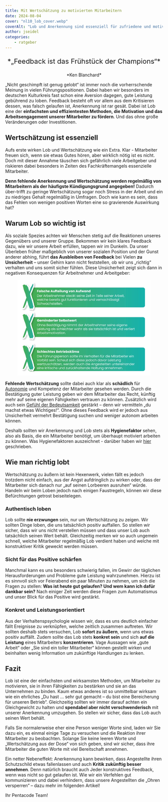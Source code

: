 ```yaml
---
title: Mit Wertschätzung zu motivierten Mitarbeitern
date: 2024-08-04
cover: "nl10_lob_cover.webp"
coverAlt: "Lob und Anerkennung sind essenziell für zufriedene und motivierte Mitarbeiter"
author: jseidel
categories:
    - ratgeber
---
```


<p style="text-align: center; font-size: 22px;"> *„Feedback ist das Frühstück der Champions“* </p>

<p style="text-align: center"> *Ken Blanchard*  </p>

„Nicht geschimpft ist genug gelobt“ ist immer noch die vorherrschende Meinung in vielen Führungspositionen. Dabei haben wir besonders im deutschen Kulturkreis fast schon eine Aversion dagegen, gute Leistung gebührend zu loben. Feedback besteht oft vor allem aus dem Kritisieren dessen, was falsch gelaufen ist, Anerkennung ist rar gesät. Dabei ist Lob eine der **einfachsten und effizientesten Methoden, die Motivation und das Arbeitsengagement unserer Mitarbeiter zu fördern**. Und das ohne große Veränderungen oder Investitionen.

## Wertschätzung ist essenziell

Aufs erste wirken Lob und Wertschätzung wie ein Extra. Klar - Mitarbeiter freuen sich, wenn sie etwas Gutes hören, aber wirklich nötig ist es nicht. Doch mit dieser Annahme täuschen sich gefährlich viele Arbeitgeber und riskieren dabei besonders in Zeiten des Fachkräftemangels essenzielle Mitarbeiter.

**Denn fehlende Anerkennung und Wertschätzung werden regelmäßig von Mitarbeitern als der häufigste Kündigungsgrund angegeben!** Dadurch über-trifft zu geringe Wertschätzung sogar noch Stress in der Arbeit und ein zu niedriges Gehalt regelmäßig in Umfragen. Doch wie kann es sein, dass das Fehlen von wenigen positiven Worten eine so gravierende Auswirkung hat?

## Warum Lob so wichtig ist

Als soziale Spezies achten wir Menschen stetig auf die Reaktionen unseres Gegenübers und unserer Gruppe. Bekommen wir kein klares Feedback dazu, wie wir unsere Arbeit erfüllen, tappen wir im Dunkeln. Da unser Überleben früher maßgeblich von unserer sozialen Position und der Gunst anderer abhing, führt **das Ausbleiben von Feedback** bei Vielen **zu Unsicherheit** – unser Gehirn kann nicht feststellen, ob wir uns „richtig“ verhalten und uns somit sicher fühlen. Diese Unsicherheit zeigt sich dann in negativen Konsequenzen für Arbeitnehmer und Arbeitgeber:

<figure>
  <img src="nl10_lob.webp"/>
  <figcaption> </figcaption>
</figure>


**Fehlende Wertschätzung** sollte dabei auch klar als **schädlich** für [Autonomie](/blog/motivation_6_autonomie/) und Kompetenz der Mitarbeiter gesehen werden. Durch die Bestätigung guter Leistung geben wir dem Mitarbeiter das Recht, künftig mehr auf seine eigenen Fähigkeiten vertrauen zu können. Zusätzlich wird auch sein [Gefühl der Bedeutsamkeit](/blog/motivation_9_bedeutsamkeit/) gestärkt – denn wir vermitteln „du machst etwas Wichtiges!“. Ohne dieses Feedback wird er jedoch aus Unsicherheit vermehrt Bestätigung suchen und weniger autonom arbeiten können.

Deshalb sollten wir Anerkennung und Lob stets als **Hygienefaktor** sehen, also als Basis, die ein Mitarbeiter benötigt, um überhaupt motiviert arbeiten zu können. Was Hygienefaktoren auszeichnet - darüber haben wir [hier](/blog/motivation_2_hygienefaktoren/) geschrieben.

## Wie man richtig lobt

Wertschätzung zu äußern ist kein Hexenwerk, vielen fällt es jedoch trotzdem nicht einfach, aus der Angst aufdringlich zu wirken oder, dass der Mitarbeiter sich danach nur „auf seinen Lorbeeren ausruhen“ würde. Handeln wir beim Loben jedoch nach einigen Faustregeln, können wir diese Befürchtungen getrost beiseitelegen. 

### Authentisch loben

Lob sollte **nie erzwungen** sein, nur um Wertschätzung zu zeigen. Wir sollten Dinge loben, die uns tatsächlich positiv auffallen. So stellen wir sicher, dass wir uns nicht verstellen müssen und dass unser Lob auch tatsächlich seinen Wert behält. Gleichzeitig merken wir so auch ungemein schnell, welche Mitarbeiter regelmäßig Lob verdient haben und welche mit konstruktiver Kritik geweckt werden müssen.  

### Sicht für das Positive schärfen

Manchmal kann es uns besonders schwierig fallen, im Gewirr der täglichen Herausforderungen und Probleme gute Leistung wahrzunehmen. Hierzu ist es sinnvoll sich vor Feierabend ein paar Minuten zu nehmen, um sich die Fragen zu stellen: **Was ist heute gut gelaufen? Und wem kann ich dafür dankbar sein?** Nach einiger Zeit werden diese Fragen zum Automatismus und unser Blick für das Positive wird gestärkt. 

### Konkret und Leistungsorientiert

Aus der Verhaltenspsychologie wissen wir, dass es uns deutlich einfacher fällt Ereignisse zu verknüpfen, welche zeitlich zusammen auftreten. Wir sollten deshalb stets versuchen, Lob **sofort zu äußern**, wenn uns etwas positiv auffällt. Zudem sollte das Lob stets **konkret sein** und sich **auf die Leistung** eines Mitarbeiters **konzentrieren**. Vage Aussagen wie „gute Arbeit“ oder „Sie sind ein toller Mitarbeiter“ können gestellt wirken und beinhalten wenig Information um zukünftige Handlungen zu lenken.

## Fazit


Lob ist eine der einfachsten und wirksamsten Methoden, um Mitarbeiter zu motivieren, sie in ihren Fähigkeiten zu bestärken und sie an das Unternehmen zu binden. Kaum etwas anderes ist so unmittelbar wirksam wie ein ehrliches „Du hast … sehr gut gemacht – du bist eine Bereicherung für unseren Betrieb“. Gleichzeitig sollten wir immer darauf achten ein Gleichgewicht zu halten und **spendabel aber nicht verschwenderisch** mit unserer Anerkennung umzugehen. So stellen wir sicher, dass das Lob auch seinen Wert behält.

Falls Sie normalerweise eher eine Person weniger Worte sind, laden wir Sie dazu ein, es einmal einige Tage zu versuchen und die Reaktion ihrer Mitarbeiter zu beobachten. Solange Sie keine leeren Worte und „Wertschätzung aus der Dose“ von sich geben, sind wir sicher, dass ihre Mitarbeiter die guten Worte mit viel Bereitschaft annehmen.

Ein netter Nebeneffekt: Anerkennung kann bewirken, dass Angestellte ihren Schutzschild etwas fallenlassen und auch **Kritik zukünftig besser annehmen**. Denn natürlich braucht auch Jeder konstruktives Feedback, wenn was nicht so gut gelaufen ist. Wie wir ein Verfehlen gut kommunizieren und dabei verhindern, dass unsere Angestellten die „Ohren versperren“ – dazu mehr im folgenden Artikel!

Ihr Pentacode Team!